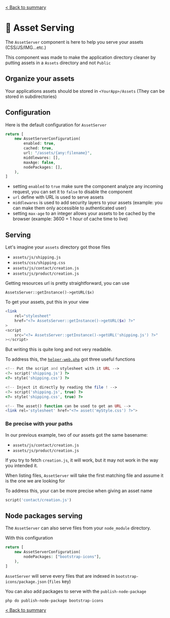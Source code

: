 [< Back to summary](../README.md)

# 🎨 Asset Serving

The `AssetServer` component is here to help you serve your assets (CSS/JS/IMG...etc.)

This component was made to make the application directory cleaner by putting assets in a `Assets` directory and not `Public`

## Organize your assets

Your applications assets should be stored in `<YourApp>/Assets` (They can be stored in subdirectories)

## Configuration

Here is the default configuration for `AssetServer`

```php
return [
	new AssetServerConfiguration(
		enabled: true,
		cached: true,
		url: "/assets/{any:filename}",
		middlewares: [],
		maxAge: false,
		nodePackages: [],
	),
]
```

- setting `enabled` to `true` make sure the component analyze any incoming request, you can set it to `false` to disable the component
- `url` define with URL is used to serve assets
- `middlewares` is used to add security layers to your assets (example: you can make them only accessible to authenticated user)
- setting `max-age` to an integer allows your assets to be cached by the browser (example: 3600 = 1 hour of cache time to live)

## Serving

Let's imagine your `assets` directory got those files

- `assets/js/shipping.js`
- `assets/css/shipping.css`
- `assets/js/contact/creation.js`
- `assets/js/product/creation.js`

Getting resources url is pretty straightforward, you can use

```AssetsServer::getInstance()->getURL($x)```

To get your assets, put this in your view
```php
<link
    rel="stylesheet"
    href="<?= AssetsServer::getInstance()->getURL($x) ?>"
>
<script
    src="<?= AssetsServer::getInstance()->getURL('shipping.js') ?>"
></script>
```
But writing this is quite long and not very readable.

To address this, the [`helper-web.php`](../../src/Helpers/helpers-web.php) got three useful functions

```php
<!-- Put the script and stylesheet with it URL -->
<?= script('shipping.js') ?>
<?= style('shipping.css') ?>

<!-- Inject it directly by reading the file ! -->
<?= script('shipping.js', true) ?>
<?= style('shipping.css', true) ?>

<!-- The asset() function can be used to get an URL -->
<link rel='stylesheet' href="<?= asset('myStyle.css') ?>">

```

### Be precise with your paths

In our previous example, two of our assets got the same basename:
- `assets/js/contact/creation.js`
- `assets/js/product/creation.js`

If you try to fetch `creation.js`, it will work, but it may not work in the
way you intended it.

When listing files, `AssetServer` will take the first matching file and assume it
is the one we are looking for

To address this, your can be more precise when giving an asset name

```php
script('contact/creation.js')
```


## Node packages serving

The `AssetServer` can also serve files from your `node_module` directory.

With this configuration

```php
return [
	new AssetServerConfiguration(
		nodePackages: ["bootstrap-icons"],
	),
]
```

`AssetServer` will serve every files that are indexed in `bootstrap-icons/package.json` (`files` key)

You can also add packages to serve with the `publish-node-package`

```bash
php do publish-node-package bootstrap-icons
```

[< Back to summary](../README.md)